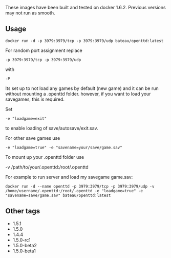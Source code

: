 These images have been built and tested on docker 1.6.2. Previous versions may not run as smooth.

## Usage ##

    docker run -d -p 3979:3979/tcp -p 3979:3979/udp bateau/openttd:latest

For random port assignment replace

    -p 3979:3979/tcp -p 3979:3979/udp

with 

    -P

Its set up to not load any games by default (new game) and it can be run without mounting a .openttd folder. however, if you want to load your savegames, this is required.

Set 

    -e "loadgame=exit" 

to enable loading of save/autosave/exit.sav. 

For other save games use 

    -e "loadgame=true" -e "savename=your/save/game.sav"

To mount up your .openttd folder use 

   -v /path/to/your/.openttd:/root/.openttd

For example to run server and load my savegame game.sav:

    docker run -d --name openttd -p 3979:3979/tcp -p 3979:3979/udp -v /home/username/.openttd:/root/.openttd -e "loadgame=true" -e "savename=save/game.sav" bateau/openttd:latest

## Other tags ##
   * 1.5.1
   * 1.5.0
   * 1.4.4
   * 1.5.0-rc1
   * 1.5.0-beta2
   * 1.5.0-beta1
